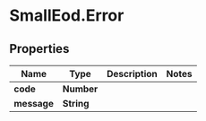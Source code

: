 # SmallEod.Error

## Properties

Name | Type | Description | Notes
------------ | ------------- | ------------- | -------------
**code** | **Number** |  | 
**message** | **String** |  | 


